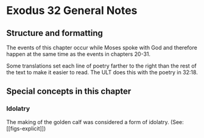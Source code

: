 # Exodus 32 General Notes
## Structure and formatting

The events of this chapter occur while Moses spoke with God and therefore happen at the same time as the events in chapters 20-31.

Some translations set each line of poetry farther to the right than the rest of the text to make it easier to read. The ULT does this with the poetry in 32:18.

## Special concepts in this chapter

### Idolatry
The making of the golden calf was considered a form of idolatry. (See: [[figs-explicit]])